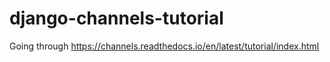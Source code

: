 # django-channels-tutorial
Going through https://channels.readthedocs.io/en/latest/tutorial/index.html
